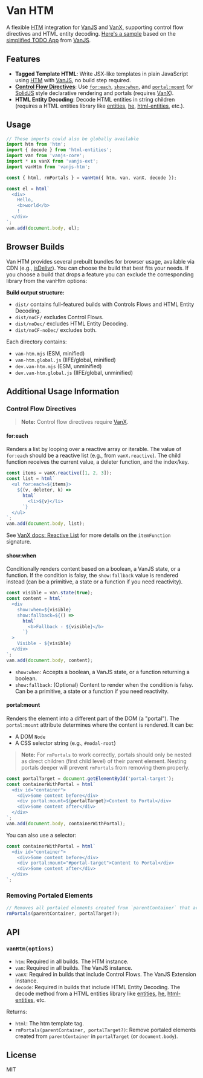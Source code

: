 # Van HTM

A flexible [HTM](https://github.com/developit/htm) integration for [VanJS](https://vanjs.org) and [VanX](https://vanjs.org/x), supporting control flow directives and HTML entity decoding. [Here's a sample](https://jsfiddle.net/VoidedClouds/4oxq78ag/) based on the [simplified TODO App](https://vanjs.org/x#a-simplified-todo-app) from [VanJS](https://vanjs.org).

## Features

- **Tagged Template HTML**: Write JSX-like templates in plain JavaScript using [HTM](https://github.com/developit/htm) with [VanJS](https://vanjs.org), no build step required.
- **[Control Flow Directives](#control-flow-directives)**: Use [`for:each`](#foreach), [`show:when`](#showwhen), and [`portal:mount`](#portalmount) for [SolidJS](https://www.solidjs.com) style declarative rendering and portals (requires [VanX](https://vanjs.org/x)).
- **HTML Entity Decoding**: Decode HTML entities in string children (requires a HTML entities library like [entities](https://github.com/fb55/entities), [he](https://github.com/mathiasbynens/he), [html-entities](https://github.com/mdevils/html-entities), etc.).

## Usage

```js
// These imports could also be globally available
import htm from 'htm';
import { decode } from 'html-entities';
import van from 'vanjs-core';
import * as vanX from 'vanjs-ext';
import vanHtm from 'vanjs-htm';

const { html, rmPortals } = vanHtm({ htm, van, vanX, decode });

const el = html`
  <div>
    Hello,
    <b>world</b>
    !
  </div>
`;
van.add(document.body, el);
```

## Browser Builds

Van HTM provides several prebuilt bundles for browser usage, available via CDN (e.g., [jsDelivr](https://cdn.jsdelivr.net/npm/vanjs-htm/dist/)). You can choose the build that best fits your needs. If you choose a build that drops a feature you can exclude the corresponding library from the vanHtm options:

**Build output structure:**

- `dist/` contains full-featured builds with Controls Flows and HTML Entity Decoding.
- `dist/noCF/` excludes Control Flows.
- `dist/noDec/` excludes HTML Entity Decoding.
- `dist/noCF-noDec/` excludes both.

Each directory contains:

- `van-htm.mjs` (ESM, minified)
- `van-htm.global.js` (IIFE/global, minified)
- `dev.van-htm.mjs` (ESM, unminified)
- `dev.van-htm.global.js` (IIFE/global, unminified)

## Additional Usage Information

### Control Flow Directives

> **Note:** Control flow directives require [VanX](https://vanjs.org/x).

#### for:each

Renders a list by looping over a reactive array or iterable. The value of `for:each` should be a reactive list (e.g., from `vanX.reactive`). The child function receives the current value, a deleter function, and the index/key.

```js
const items = vanX.reactive([1, 2, 3]);
const list = html`
  <ul for:each=${items}>
    ${(v, deleter, k) =>
      html`
        <li>${v}</li>
      `}
  </ul>
`;
van.add(document.body, list);
```

See [VanX docs: Reactive List](https://vanjs.org/x#reactive-list) for more details on the `itemFunction` signature.

#### show:when

Conditionally renders content based on a boolean, a VanJS state, or a function. If the condition is falsy, the `show:fallback` value is rendered instead (can be a primitive, a state or a function if you need reactivity).

```js
const visible = van.state(true);
const content = html`
  <div
    show:when=${visible}
    show:fallback=${() =>
      html`
        <b>Fallback - ${visible}</b>
      `}
  >
    Visible - ${visible}
  </div>
`;
van.add(document.body, content);
```

- `show:when`: Accepts a boolean, a VanJS state, or a function returning a boolean.
- `show:fallback`: (Optional) Content to render when the condition is falsy. Can be a primitive, a state or a function if you need reactivity.

#### portal:mount

Renders the element into a different part of the DOM (a "portal"). The `portal:mount` attribute determines where the content is rendered. It can be:

- A DOM `Node`
- A CSS selector string (e.g., `#modal-root`)

> **Note:** For `rmPortals` to work correctly, portals should only be nested as direct children (first child level) of their parent element. Nesting portals deeper will prevent `rmPortals` from removing them properly.

```js
const portalTarget = document.getElementById('portal-target');
const containerWithPortal = html`
  <div id="container">
    <div>Some content before</div>
    <div portal:mount=${portalTarget}>Content to Portal</div>
    <div>Some content after</div>
  </div>
`;
van.add(document.body, containerWithPortal);
```

You can also use a selector:

```js
const containerWithPortal = html`
  <div id="container">
    <div>Some content before</div>
    <div portal:mount="#portal-target">Content to Portal</div>
    <div>Some content after</div>
  </div>
`;
```

### Removing Portaled Elements

```js
// Removes all portaled elements created from `parentContainer` that are mounted in `portalTarget` (or `document.body`).
rmPortals(parentContainer, portalTarget?);
```

## API

### `vanHtm(options)`

- `htm`: Required in all builds. The HTM instance.
- `van`: Required in all builds. The VanJS instance.
- `vanX`: Required in builds that include Control Flows. The VanJS Extension instance.
- `decode`: Required in builds that include HTML Entity Decoding. The decode method from a HTML entities library like [entities](https://github.com/fb55/entities), [he](https://github.com/mathiasbynens/he), [html-entities](https://github.com/mdevils/html-entities), etc.

Returns:

- `html`: The htm template tag.
- `rmPortals(parentContainer, portalTarget?)`: Remove portaled elements created from `parentContainer` in `portalTarget` (or `document.body`).

## License

MIT
